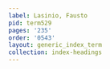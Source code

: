 ```yaml
---
label: Lasinio, Fausto
pid: term529
pages: '235'
order: '0543'
layout: generic_index_term
collection: index-headings
---
```

